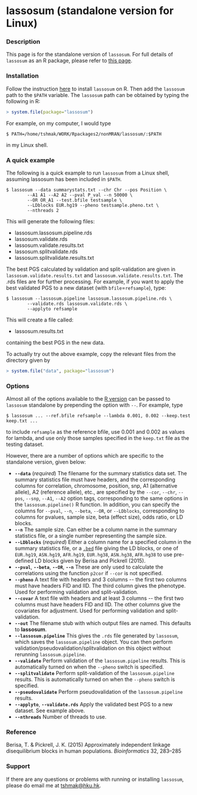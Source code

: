 lassosum (standalone version for Linux)
=======================

### Description
This page is for the standalone version of `lassosum`. For full details of `lassosum` as an R package, please refer to [this page](https://github.com/tshmak/lassosum#lassosum-). 

### Installation
Follow the instruction [here](https://github.com/tshmak/lassosum#installation) to install `lassosum` on R. Then add the `lassosum` path to the `$PATH` variable. The `lassosum` path can be obtained by typing the following in R:  
```r
> system.file(package="lassosum")
```
For example, on my computer, I would type 
```{bash}
$ PATH=/home/tshmak/WORK/Rpackages2/nonMRAN/lassosum/:$PATH
```
in my Linux shell. 

### A quick example
The following is a quick example to run `lassosum` from a Linux shell, assuming lassosum has been included in `$PATH`. 
```{bash}
$ lassosum --data summarystats.txt --chr Chr --pos Position \
        --A1 A1 --A2 A2 --pval P_val --n 50000 \
        --OR OR_A1 --test.bfile testsample \
        --LDblocks EUR.hg19 --pheno testsample.pheno.txt \
        --nthreads 2
```
This will generate the following files: 

- lassosum.lassosum.pipeline.rds
- lassosum.validate.rds
- lassosum.validate.results.txt
- lassosum.splitvalidate.rds
- lassosum.splitvalidate.results.txt

The best PGS calculated by validation and split-validation are given in `lassosum.validate.results.txt` and `lassosum.validate.results.txt`. The .rds files are for further processing. For example, if you want to apply the best validated PGS to a new dataset (with `bfile`=`refsample`), type: 
```{bash}
$ lassosum --lassosum.pipeline lassosum.lassosum.pipeline.rds \
        --validate.rds lassosum.validate.rds \
        --applyto refsample
```
This will create a file called: 

- lassosum.results.txt

containing the best PGS in the new data. 

To actually try out the above example, copy the relevant files from the directory given by 
```r
> system.file("data", package="lassosum")
```

### Options
Almost all of the options available to the [R version](https://github.com/tshmak/lassosum#lassosum-) can be passed to `lassosum` standalone by prepending the option with `--`. For example, type 
```{bash}
$ lassosum ... --ref.bfile refsample --lambda 0.001, 0.002 --keep.test keep.txt ... 
```
to include `refsample` as the reference bfile, use 0.001 and 0.002 as values for lambda, and use only those samples specified in the `keep.txt` file as the testing dataset. 

However, there are a number of options which are specific to the standalone version, given below: 

- **`--data`** (*required*) The filename for the summary statistics data set. The summary statistics file must have headers, and the corresponding columns for correlation, chromosome, position, snp, A1 (alternative allele), A2 (reference allele), etc., are specified by the `--cor`, `--chr`, `--pos`, `--snp`, `--A1`, `--A2` option tags, corresponding to the same options in the `lassosum.pipeline()` R function. In addition, you can specify the columns for `--pval`, `--n`, `--beta`, `--OR`, or `--LDblocks`, corresponding to columns for pvalues, sample size, beta (effect size), odds ratio, or LD blocks. 
- **`--n`** The sample size. Can either be a column name in the summary statistics file, or a single number representing the sample size. 
- **`--LDblocks`** (*required*) Either a column name for a specified column in the summary statistics file, or a [`.bed`](https://www.ensembl.org/info/website/upload/bed.html) file giving the LD blocks, or one of `EUR.hg19`, `ASN.hg19`, `AFR.hg19`, `EUR.hg38`, `ASN.hg38`, `AFR.hg38` to use pre-defined LD blocks given by Berisa and Pickrell (2015). 
- **`--pval`**, **`--beta`**, **`--OR`**, **`--n`** These are only used to calculate the correlations using the function `p2cor` if `--cor` is not specified. 
- **`--pheno`** A text file with headers and 3 columns -- the first two columns must have headers FID and IID. The third column gives the phenotype. Used for performing validation and split-validation. 
- **`--covar`** A text file with headers and at least 3 columns -- the first two columns must have headers FID and IID. The other columns give the covariates for adjustment. Used for performing validation and split-validation. 
- **`--out`** The filename stub with which output files are named. This defaults to **lassosum**. 
- **`--lassosum.pipeline`** This gives the `.rds` file generated by `lassosum`, which saves the `lassosum.pipeline` object. You can then perform validation/pseudovalidation/splitvalidation on this object without rerunning `lassosum.pipeline`. 
- **`--validate`** Perform validation of the `lassosum.pipeline` results. This is automatically turned on when the `--pheno` switch is specified. 
- **`--splitvalidate`** Perform split-validation of the `lassosum.pipeline` results. This is automatically turned on when the `--pheno` switch is specified. 
- **`--pseudovalidate`** Perform pseudovalidation of the `lassosum.pipeline` results. 
- **`--applyto`**, **`--validate.rds`** Apply the validated best PGS to a new dataset. See example above.  
- **`--nthreads`** Number of threads to use. 

### Reference
Berisa, T. & Pickrell, J. K. (2015) Approximately independent linkage disequilibrium blocks in human populations. *Bioinformatics* 32, 283–285

### Support
If there are any questions or problems with running or installing `lassosum`, please do email me at <tshmak@hku.hk>. 
